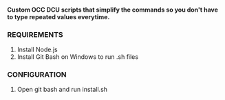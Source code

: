 #### Custom OCC DCU scripts that simplify the commands so you don't have to type repeated values everytime.

### REQUIREMENTS

1. Install Node.js
2. Install Git Bash on Windows to run .sh files 

### CONFIGURATION
	
1. Open git bash and run install.sh
